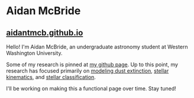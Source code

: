 # Aidan McBride
## [aidantmcb.github.io](https://aidantmcb.github.io)

Hello! I'm Aidan McBride, an undergraduate astronomy student at Western Washington University.

Some of my research is pinned at [my github page](https://github.com/aidantmcb). Up to this point, my research has focused primarily on [modeling dust extinction](https://github.com/aidantmcb/dust_extinction_temperature), [stellar kinematics](https://github.com/aidantmcb/OrionProperMotions), and [stellar classification](https://github.com/aidantmcb/YSO-ML). 

I'll be working on making this a functional page over time. Stay tuned!
